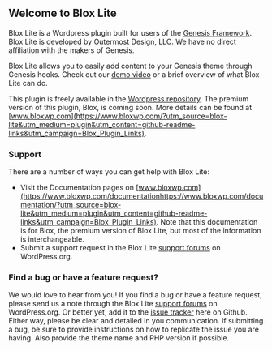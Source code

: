 ## Welcome to Blox Lite

Blox Lite is a Wordpress plugin built for users of the [Genesis Framework](http://www.studiopress.com). Blox Lite is developed by Outermost Design, LLC. We have no direct affiliation with the makers of Genesis.

Blox Lite allows you to easily add content to your Genesis theme through Genesis hooks. Check out our [demo video](https://www.youtube.com/watch?v=uPAR-GI6sxQ) or a brief overview of what Blox Lite can do.

This plugin is freely available in the [Wordpress repository](https://wordpress.org/plugins/blox-lite). The premium version of this plugin, Blox, is coming soon. More details can be found at [www.bloxwp.com](https://www.bloxwp.com/?utm_source=blox-lite&utm_medium=plugin&utm_content=github-readme-links&utm_campaign=Blox_Plugin_Links).

### Support

There are a number of ways you can get help with Blox Lite:

* Visit the Documentation pages on [www.bloxwp.com](https://www.bloxwp.com/documentationhttps://www.bloxwp.com/documentation/?utm_source=blox-lite&utm_medium=plugin&utm_content=github-readme-links&utm_campaign=Blox_Plugin_Links). Note that this documentation is for Blox, the premium version of Blox Lite, but most of the information is interchangeable. 
* Submit a support request in the Blox Lite [support forums](https://wordpress.org/support/plugin/blox-lite) on WordPress.org.

### Find a bug or have a feature request?

We would love to hear from you! If you find a bug or have a feature request, please send us a note through the Blox Lite [support forums](https://wordpress.org/support/plugin/blox-lite) on WordPress.org. Or better yet, add it to the [issue tracker](https://github.com/ndiego/blox-lite/issues) here on Github. Either way, please be clear and detailed in you communication. If submitting a bug, be sure to provide instructions on how to replicate the issue you are having. Also provide the theme name and PHP version if possible. 

